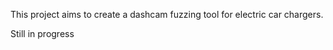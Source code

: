 This project aims to create a dashcam fuzzing tool for electric car chargers. 


Still in progress 
